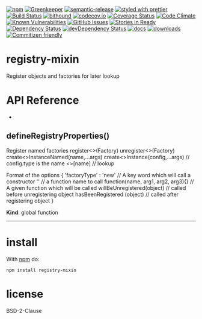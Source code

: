 [![npm](https://img.shields.io/npm/v/registry-mixin.svg)](https://www.npmjs.com/package/registry-mixin)
[![Greenkeeper](https://badges.greenkeeper.io/arlac77/registry-mixin.svg)](https://greenkeeper.io/)
[![semantic-release](https://img.shields.io/badge/%20%20%F0%9F%93%A6%F0%9F%9A%80-semantic--release-e10079.svg)](https://github.com/arlac77/registry-mixin)
[![styled with prettier](https://img.shields.io/badge/styled_with-prettier-ff69b4.svg)](https://github.com/prettier/prettier)
[![Build Status](https://secure.travis-ci.org/arlac77/registry-mixin.png)](http://travis-ci.org/arlac77/registry-mixin)
[![bithound](https://www.bithound.io/github/arlac77/registry-mixin/badges/score.svg)](https://www.bithound.io/github/arlac77/registry-mixin)
[![codecov.io](http://codecov.io/github/arlac77/registry-mixin/coverage.svg?branch=master)](http://codecov.io/github/arlac77/registry-mixin?branch=master)
[![Coverage Status](https://coveralls.io/repos/arlac77/registry-mixin/badge.svg)](https://coveralls.io/r/arlac77/registry-mixin)
[![Code Climate](https://codeclimate.com/github/arlac77/registry-mixin/badges/gpa.svg)](https://codeclimate.com/github/arlac77/registry-mixin)
[![Known Vulnerabilities](https://snyk.io/test/github/arlac77/registry-mixin/badge.svg)](https://snyk.io/test/github/arlac77/registry-mixin)
[![GitHub Issues](https://img.shields.io/github/issues/arlac77/registry-mixin.svg?style=flat-square)](https://github.com/arlac77/registry-mixin/issues)
[![Stories in Ready](https://badge.waffle.io/arlac77/registry-mixin.svg?label=ready&title=Ready)](http://waffle.io/arlac77/registry-mixin)
[![Dependency Status](https://david-dm.org/arlac77/registry-mixin.svg)](https://david-dm.org/arlac77/registry-mixin)
[![devDependency Status](https://david-dm.org/arlac77/registry-mixin/dev-status.svg)](https://david-dm.org/arlac77/registry-mixin#info=devDependencies)
[![docs](http://inch-ci.org/github/arlac77/registry-mixin.svg?branch=master)](http://inch-ci.org/github/arlac77/registry-mixin)
[![downloads](http://img.shields.io/npm/dm/registry-mixin.svg?style=flat-square)](https://npmjs.org/package/registry-mixin)
[![Commitizen friendly](https://img.shields.io/badge/commitizen-friendly-brightgreen.svg)](http://commitizen.github.io/cz-cli/)

registry-mixin
===
Register objects and factories for later lookup

# API Reference

* <a name="defineRegistryProperties"></a>

## defineRegistryProperties()
Register named factories
register<<Name>>(Factory)
unregister<<Name>>(Factory)
create<<Name>>InstanceNamed(name,...args)
create<<Name>>Instance(config,...args) // config.type is the name
<<Name>>[name] // lookup

Format of the options
{
	'factoryType' : 'new'																// A key word which will call a constructor
                 '<functionName>'										// a function name to call
                 function(name, arg1, arg2, arg3){}  // A given function which will be called
 willBeUnregistered(object) // called before unregistering object
 hasBeenRegistered (object)  // called after registering object
}

**Kind**: global function  

* * *

install
=======

With [npm](http://npmjs.org) do:

```shell
npm install registry-mixin
```

license
=======

BSD-2-Clause

